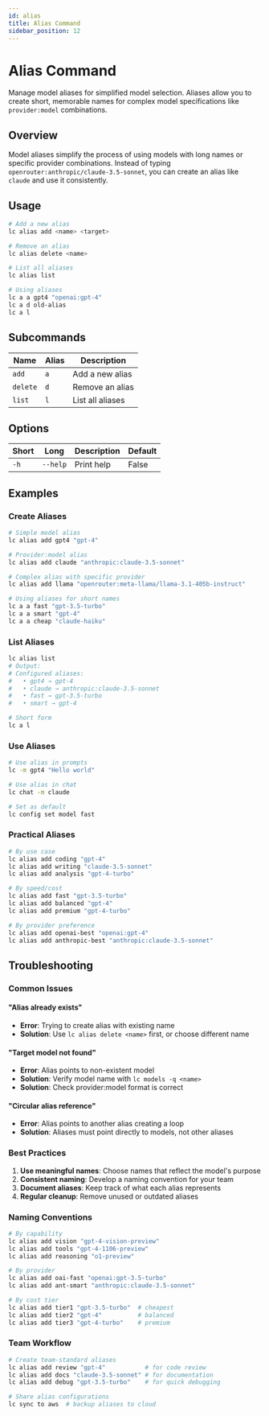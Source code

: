 ```yaml
---
id: alias
title: Alias Command
sidebar_position: 12
---
```


# Alias Command

Manage model aliases for simplified model selection. Aliases allow you to create short, memorable names for complex model specifications like `provider:model` combinations.

## Overview

Model aliases simplify the process of using models with long names or specific provider combinations. Instead of typing `openrouter:anthropic/claude-3.5-sonnet`, you can create an alias like `claude` and use it consistently.

## Usage

```bash
# Add a new alias
lc alias add <name> <target>

# Remove an alias
lc alias delete <name>

# List all aliases
lc alias list

# Using aliases
lc a a gpt4 "openai:gpt-4"
lc a d old-alias
lc a l
```

## Subcommands

| Name     | Alias | Description           |
|----------|-------|-----------------------|
| `add`    | `a`   | Add a new alias       |
| `delete` | `d`   | Remove an alias       |
| `list`   | `l`   | List all aliases      |

## Options

| Short | Long     | Description | Default |
|-------|----------|-------------|---------|
| `-h`  | `--help` | Print help  | False   |

## Examples

### Create Aliases

```bash
# Simple model alias
lc alias add gpt4 "gpt-4"

# Provider:model alias
lc alias add claude "anthropic:claude-3.5-sonnet"

# Complex alias with specific provider
lc alias add llama "openrouter:meta-llama/llama-3.1-405b-instruct"

# Using aliases for short names
lc a a fast "gpt-3.5-turbo"
lc a a smart "gpt-4"
lc a a cheap "claude-haiku"
```

### List Aliases

```bash
lc alias list
# Output:
# Configured aliases:
#   • gpt4 → gpt-4
#   • claude → anthropic:claude-3.5-sonnet
#   • fast → gpt-3.5-turbo
#   • smart → gpt-4

# Short form
lc a l
```

### Use Aliases

```bash
# Use alias in prompts
lc -m gpt4 "Hello world"

# Use alias in chat
lc chat -m claude

# Set as default
lc config set model fast
```

### Practical Aliases

```bash
# By use case
lc alias add coding "gpt-4"
lc alias add writing "claude-3.5-sonnet"
lc alias add analysis "gpt-4-turbo"

# By speed/cost
lc alias add fast "gpt-3.5-turbo"
lc alias add balanced "gpt-4"
lc alias add premium "gpt-4-turbo"

# By provider preference
lc alias add openai-best "openai:gpt-4"
lc alias add anthropic-best "anthropic:claude-3.5-sonnet"
```

## Troubleshooting

### Common Issues

#### "Alias already exists"

- **Error**: Trying to create alias with existing name
- **Solution**: Use `lc alias delete <name>` first, or choose different name

#### "Target model not found"

- **Error**: Alias points to non-existent model
- **Solution**: Verify model name with `lc models -q <name>`
- **Solution**: Check provider:model format is correct

#### "Circular alias reference"

- **Error**: Alias points to another alias creating a loop
- **Solution**: Aliases must point directly to models, not other aliases

### Best Practices

1. **Use meaningful names**: Choose names that reflect the model's purpose
2. **Consistent naming**: Develop a naming convention for your team
3. **Document aliases**: Keep track of what each alias represents
4. **Regular cleanup**: Remove unused or outdated aliases

### Naming Conventions

```bash
# By capability
lc alias add vision "gpt-4-vision-preview"
lc alias add tools "gpt-4-1106-preview"
lc alias add reasoning "o1-preview"

# By provider
lc alias add oai-fast "openai:gpt-3.5-turbo"
lc alias add ant-smart "anthropic:claude-3.5-sonnet"

# By cost tier
lc alias add tier1 "gpt-3.5-turbo"  # cheapest
lc alias add tier2 "gpt-4"          # balanced
lc alias add tier3 "gpt-4-turbo"    # premium
```

### Team Workflow

```bash
# Create team-standard aliases
lc alias add review "gpt-4"           # for code review
lc alias add docs "claude-3.5-sonnet" # for documentation
lc alias add debug "gpt-3.5-turbo"    # for quick debugging

# Share alias configurations
lc sync to aws  # backup aliases to cloud
```
